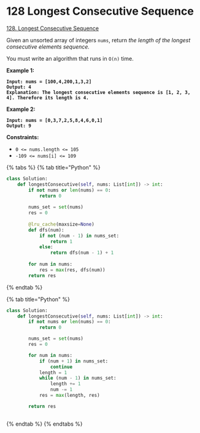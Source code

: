 # 128 Longest Consecutive Sequence

[128. Longest Consecutive Sequence](https://leetcode.com/problems/longest-consecutive-sequence/)&#x20;

Given an unsorted array of integers `nums`, return _the length of the longest consecutive elements sequence._

You must write an algorithm that runs in `O(n)` time.

&#x20;

**Example 1:**

<pre><code><strong>Input: nums = [100,4,200,1,3,2]
</strong><strong>Output: 4
</strong><strong>Explanation: The longest consecutive elements sequence is [1, 2, 3, 4]. Therefore its length is 4.
</strong></code></pre>

**Example 2:**

<pre><code><strong>Input: nums = [0,3,7,2,5,8,4,6,0,1]
</strong><strong>Output: 9
</strong></code></pre>

&#x20;

**Constraints:**

* `0 <= nums.length <= 105`
* `-109 <= nums[i] <= 109`

{% tabs %}
{% tab title="Python" %}
```python
class Solution:
    def longestConsecutive(self, nums: List[int]) -> int:
        if not nums or len(nums) == 0:
            return 0
            
        nums_set = set(nums)
        res = 0
        
        @lru_cache(maxsize=None)
        def dfs(num):
            if not (num - 1) in nums_set:
                return 1
            else:
                return dfs(num - 1) + 1
        
        for num in nums:
            res = max(res, dfs(num))
        return res                
```
{% endtab %}

{% tab title="Python" %}
```python
class Solution:
    def longestConsecutive(self, nums: List[int]) -> int:
        if not nums or len(nums) == 0:
            return 0

        nums_set = set(nums)
        res = 0

        for num in nums:
            if (num + 1) in nums_set:
                continue
            length = 1
            while (num - 1) in nums_set:
                length += 1
                num -= 1
            res = max(length, res)

        return res    
        
```
{% endtab %}
{% endtabs %}

